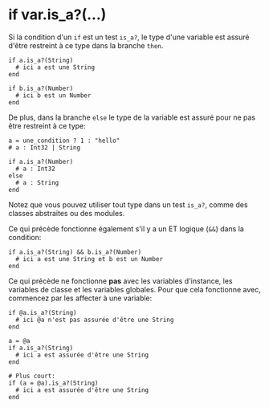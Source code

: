 # if var.is_a?(...)

Si la condition d'un `if` est un test `is_a?`,
le type d'une variable est assuré d'être restreint à ce type dans la branche `then`.

```crystal
if a.is_a?(String)
  # ici a est une String
end

if b.is_a?(Number)
  # ici b est un Number
end
```

De plus, dans la branche `else` le type de la variable est assuré pour ne pas être restreint à ce type:

```crystal
a = une_condition ? 1 : "hello"
# a : Int32 | String

if a.is_a?(Number)
  # a : Int32
else
  # a : String
end
```

Notez que vous pouvez utiliser tout type dans un test `is_a?`, comme des classes abstraites ou des modules.

Ce qui précède fonctionne également s'il y a un ET logique (`&&`) dans la condition:

```crystal
if a.is_a?(String) && b.is_a?(Number)
  # ici a est une String et b est un Number
end
```

Ce qui précède ne fonctionne **pas** avec les variables d'instance, les variables de classe et les variables globales.
Pour que cela fonctionne avec, commencez par les affecter à une variable:

```crystal
if @a.is_a?(String)
  # ici @a n'est pas assurée d'être une String
end

a = @a
if a.is_a?(String)
  # ici a est assurée d'être une String
end

# Plus court:
if (a = @a).is_a?(String)
  # ici a est assurée d'être une String
end
```

